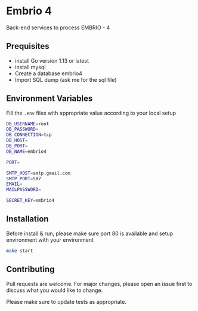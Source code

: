 # Embrio 4

Back-end services to process EMBRIO - 4


## Prequisites
- install Go version 1.13 or latest
- install mysql
- Create a database embrio4
- Import SQL dump (ask me for the sql file)


## Environment Variables

Fill the `.env` files with appropriate value according to your local setup

```bash
DB_USERNAME=root
DB_PASSWORD=
DB_CONNECTION=tcp
DB_HOST=
DB_PORT=
DB_NAME=embrio4

PORT=

SMTP_HOST=smtp.gmail.com
SMTP_PORT=587
EMAIL=
MAILPASSWORD=

SECRET_KEY=embrio4

```

## Installation
Before install & run, please make sure port 80 is available and setup environment with your environment

```bash
make start
```

## Contributing
Pull requests are welcome. For major changes, please open an issue first to discuss what you would like to change.

Please make sure to update tests as appropriate.

